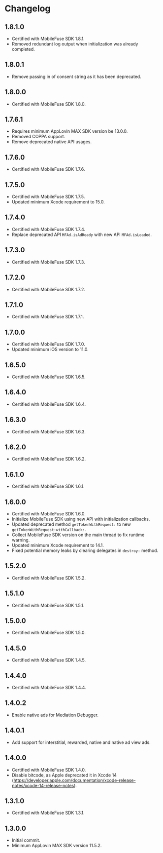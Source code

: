 # Changelog

## 1.8.1.0
* Certified with MobileFuse SDK 1.8.1.
* Removed redundant log output when initialization was already completed.

## 1.8.0.1
* Remove passing in of consent string as it has been deprecated.

## 1.8.0.0
* Certified with MobileFuse SDK 1.8.0.

## 1.7.6.1
* Requires minimum AppLovin MAX SDK version be 13.0.0.
* Removed COPPA support.
* Remove deprecated native API usages.

## 1.7.6.0
* Certified with MobileFuse SDK 1.7.6.

## 1.7.5.0
* Certified with MobileFuse SDK 1.7.5.
* Updated minimum Xcode requirement to 15.0.

## 1.7.4.0
* Certified with MobileFuse SDK 1.7.4.
* Replace deprecated API `MFAd.isAdReady` with new API `MFAd.isLoaded`.

## 1.7.3.0
* Certified with MobileFuse SDK 1.7.3.

## 1.7.2.0
* Certified with MobileFuse SDK 1.7.2.

## 1.7.1.0
* Certified with MobileFuse SDK 1.7.1.

## 1.7.0.0
* Certified with MobileFuse SDK 1.7.0.
* Updated minimum iOS version to 11.0.

## 1.6.5.0
* Certified with MobileFuse SDK 1.6.5.

## 1.6.4.0
* Certified with MobileFuse SDK 1.6.4.

## 1.6.3.0
* Certified with MobileFuse SDK 1.6.3.

## 1.6.2.0
* Certified with MobileFuse SDK 1.6.2.

## 1.6.1.0
* Certified with MobileFuse SDK 1.6.1.

## 1.6.0.0
* Certified with MobileFuse SDK 1.6.0.
* Initialize MobileFuse SDK using new API with initialization callbacks.
* Updated deprecated method `getTokenWithRequest:` to new `getTokenWithRequest:withCallback:`.
* Collect MobileFuse SDK version on the main thread to fix runtime warning.
* Updated minimum Xcode requirement to 14.1.
* Fixed potential memory leaks by clearing delegates in `destroy:` method.   

## 1.5.2.0
* Certified with MobileFuse SDK 1.5.2.

## 1.5.1.0
* Certified with MobileFuse SDK 1.5.1.

## 1.5.0.0
* Certified with MobileFuse SDK 1.5.0.

## 1.4.5.0
* Certified with MobileFuse SDK 1.4.5.

## 1.4.4.0
* Certified with MobileFuse SDK 1.4.4.

## 1.4.0.2
* Enable native ads for Mediation Debugger.

## 1.4.0.1
* Add support for interstitial, rewarded, native and native ad view ads.

## 1.4.0.0
* Certified with MobileFuse SDK 1.4.0.
* Disable bitcode, as Apple deprecated it in Xcode 14 (https://developer.apple.com/documentation/xcode-release-notes/xcode-14-release-notes).

## 1.3.1.0
* Certified with MobileFuse SDK 1.3.1. 

## 1.3.0.0
* Initial commit.
* Minimum AppLovin MAX SDK version 11.5.2.
